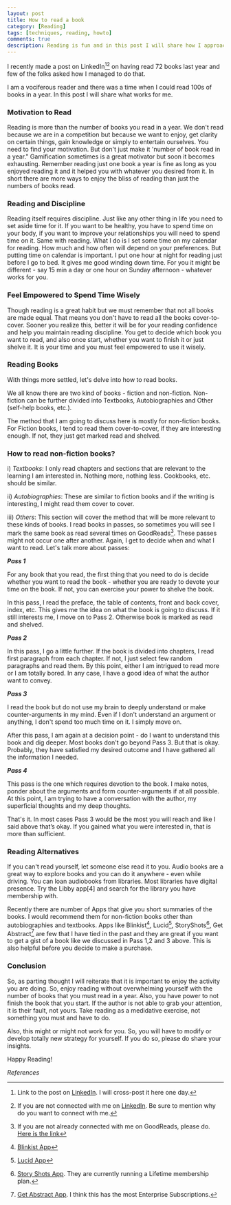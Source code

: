 ```yaml
---
layout: post
title: How to read a book
category: [Reading]
tags: [techniques, reading, howto]
comments: true
description: Reading is fun and in this post I will share how I approach reading and reading alternatives
---
```


I recently made a post on LinkedIn[^1][^2] on having read 72 books last year and few of the folks asked how I managed to do that. 

I am a vociferous reader and there was a time when I could read 100s of books in a year. In this post I will share what works for me. 

### Motivation to Read


Reading is more than the number of books you read in a year. We don't read because we are in a competition but because we want to enjoy, get clarity on certain things, gain knowledge or simply to entertain ourselves. You need to find your motivation. But don't just make it 'number of book read in a year." Gamification sometimes is a great motivator but soon it becomes exhausting. Remember
reading just one book a year is fine as long as you enjoyed reading it and it helped you with whatever you desired from it. In short there are more ways to enjoy the bliss of reading than just the numbers of books read.

### Reading and Discipline 


Reading itself requires discipline. Just like any other thing in life you need to set aside time for it. If you want to be healthy, you have to spend time on your body, if you want to improve your relationships you will need to spend time on it. Same with reading. What I do is I set some time on my calendar for reading. How much and how often will depend on your preferences. But putting time on calendar is important.  I put one hour at night for reading just before I go to bed. It gives me good winding down time. For you it might be different - say 15 min a day or one hour on Sunday afternoon - whatever works for you.

### Feel Empowered to Spend Time Wisely


Though reading is a great habit but we must remember that not all books are made equal. That means you don't have to read all the books cover-to-cover. Sooner you realize this, better it will be for your reading confidence and help you maintain reading discipline. You get to decide which book you want to read, and also once start, whether you want to finish it or just shelve it. It is your time and you must feel empowered to use it wisely. 


### Reading Books

With things more settled, let's delve into how to read books.

We all know there are two kind of books - fiction and non-fiction. Non-fiction can be further divided into Textbooks, Autobiographies and Other (self-help books, etc.). 

The method that I am going to discuss here is mostly for non-fiction books. For Fiction books, I tend to read them cover-to-cover, if they are interesting enough. If not, they just get marked read and shelved. 

### How to read non-fiction books?

i) *Textbooks*: I only read chapters and sections that are relevant to the learning I am interested in. Nothing more, nothing less. Cookbooks, etc. should be similar. 

ii) *Autobiographies*:   These are similar to fiction books and if the writing is interesting, I might read them cover to cover.

iii) *Others*: This section will cover the method that will be more relevant to these kinds of books. I read books in passes, so sometimes you will see I mark the same book as read several times on GoodReads[^3]. These passes might not occur one after another. Again, I get to decide when and what I want to read. Let's talk more about passes:

***Pass 1***

For any book that you read, the first thing that you need to do is decide whether you want to read the book - whether you are ready to devote your time on the book. If not, you can exercise your power to shelve the book. 

In this pass, I read the preface, the table of contents, front and back cover, index, etc. This gives me the idea on what the book is going to discuss. If it still interests me, I move on to Pass 2. Otherwise book is marked as read and shelved.

***Pass 2***

In this pass, I go a little further. If the book is divided into chapters, I read first paragraph from each chapter. If not, I just select few random paragraphs and read them. By this point, either I am intrigued to read more or I am totally bored. In any case, I have a good idea of what the author want to convey. 

***Pass 3***

 I read the book but do not use my brain to deeply understand or make counter-arguments in my mind. Even if I don't understand an argument or anything, I don't spend too much time on it. I simply move on. 

After this pass, I am again at a decision point - do I want to understand this book and dig deeper. Most books don't go beyond Pass 3. But that is okay. Probably, they have satisfied my desired outcome and I have gathered all the information I needed. 

***Pass 4***

 This pass is the one which requires devotion to the book. I make notes, ponder about the arguments and form counter-arguments if at all possible. At this point, I am trying to have a conversation with the author, my superficial thoughts and my deep thoughts.

That's it. In most cases Pass 3 would be the most you will reach and like I said above that’s okay. If you gained what you were interested in, that is more than sufficient.

### Reading Alternatives


 If you can't read yourself, let someone else read it to you. Audio books are a great way to explore books and you can do it anywhere - even while driving. You can loan audiobooks from libraries. Most libraries have digital presence. Try the Libby app[4] and search for the library you have membership with.

Recently there are number of Apps that give you short summaries of the books. I would recommend them for non-fiction books other than autobiographies and textbooks. Apps like Blinkist[^5], Lucid[^6], StoryShots[^7], Get Abstract[^8] are few that I have tied in the past and they are great if you want to get a gist of a book like we discussed in Pass 1,2 and 3 above. This is also helpful before you decide to make a purchase. 

### Conclusion

 So, as parting thought I will reiterate that it is important to enjoy the activity you are doing. So, enjoy reading without overwhelming yourself with the number of books that you must read in a year. Also, you have power to not finish the book that you start. If the author is not able to grab your attention, it is their fault, not yours. Take reading as a medidative exercise, not something you must and have to do. 
 
 Also, this might or might not work for you. So, you will have to modify or develop totally new strategy for yourself. If you do so, please do share your insights. 
 
 Happy Reading!
 

*References*

[^1]: Link to the post on [LinkedIn](https://www.linkedin.com/posts/systemhalted_reading-booksreadin2021-activity-6886145172648837120-PR9d). I will cross-post it here one day.
[^2]: If you are not connected with me on [LinkedIn](https://www.linkedin.com/in/systemhalted/). Be sure to mention why do you want to connect with me. 
[^3]: If you are not already connected with me on GoodReads, please do. [Here is the link](www.goodreads.com/systemhalted)
[^4]: [Libby App](https://www.overdrive.com/apps/libby/). 
[^5]: [Blinkist App](https://www.blinkist.com)
[^6]: [Lucid App](https://lucid.fyi)
[^7]: [Story Shots App](https://www.getstoryshots.com). They are currently running a Lifetime membership plan.
[^8]: [Get Abstract App](https://www.getabstract.com/en/). I think this has the most Enterprise Subscriptions. 

